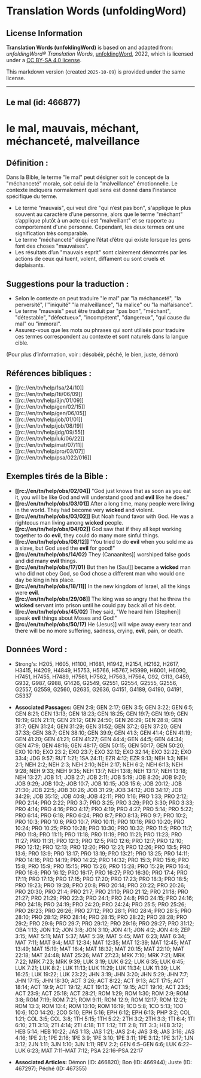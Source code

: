 # Translation Words (unfoldingWord)

## License Information

**Translation Words (unfoldingWord)** is based on and adapted from: _unfoldingWord® Translation Words_, [unfoldingWord](https://unfoldingword.org/utw), 2022, which is licensed under a [CC BY-SA 4.0 license](https://creativecommons.org/licenses/by-sa/4.0/legalcode.en).

This markdown version (created `2025-10-09`) is provided under the same license.



--------------------------------

## Le mal (id: 466877)

le mal, mauvais, méchant, méchanceté, malveillance
==================================================

Définition :
------------

Dans la Bible, le terme "le mal" peut désigner soit le concept de la "méchanceté" morale, soit celui de la "malveillance" émotionnelle. Le contexte indiquera normalement quel sens est donné dans l’instance spécifique du terme.

* Le terme "mauvais", qui veut dire "qui n’est pas bon", s'applique le plus souvent au caractère d’une personne, alors que le terme "méchant" s’applique plutôt à un acte qui est "malveillant" et se rapporte au comportement d'une personne. Cependant, les deux termes ont une signification très comparable.
* Le terme "méchanceté" désigne l’état d’être qui existe lorsque les gens font des choses "mauvaises".
* Les résultats d’un "mauvais esprit" sont clairement démontrés par les actions de ceux qui tuent, volent, diffament ou sont cruels et déplaisants.

Suggestions pour la traduction :
--------------------------------

* Selon le contexte on peut traduire "le mal" par "la méchanceté", "la perversité", l'"iniquité" "la malveillance", "la malice" ou "la malfaisance".
* Le terme "mauvais" peut être traduit par "pas bon", "méchant", "détestable", "défectueux", "incompétent", "dangereux", "qui cause du mal" ou "immoral".
* Assurez\-vous que les mots ou phrases qui sont utilisés pour traduire ces termes correspondent au contexte et sont naturels dans la langue cible.

(Pour plus d’information, voir : désobéir, péché, le bien, juste, démon)

Références bibliques :
----------------------

* \[\[rc://en/tn/help/1sa/24/10]]
* \[\[rc://en/tn/help/1ti/06/09]]
* \[\[rc://en/tn/help/3jn/01/09]]
* \[\[rc://en/tn/help/gen/02/15]]
* \[\[rc://en/tn/help/gen/06/05]]
* \[\[rc://en/tn/help/job/01/01]]
* \[\[rc://en/tn/help/job/08/19]]
* \[\[rc://en/tn/help/jdg/09/55]]
* \[\[rc://en/tn/help/luk/06/22]]
* \[\[rc://en/tn/help/mat/07/11]]
* \[\[rc://en/tn/help/pro/03/07]]
* \[\[rc://en/tn/help/psa/022/016]]

Exemples tirés de la Bible :
----------------------------

* **\[\[rc://en/tn/help/obs/02/04]]** "God just knows that as soon as you eat it, you will be like God and will understand good and **evil** like he does."
* **\[\[rc://en/tn/help/obs/03/01]]** After a long time, many people were living in the world. They had become very **wicked** and violent.
* **\[\[rc://en/tn/help/obs/03/02]]** But Noah found favor with God. He was a righteous man living among **wicked** people.
* **\[\[rc://en/tn/help/obs/04/02]]** God saw that if they all kept working together to do **evil**, they could do many more sinful things.
* **\[\[rc://en/tn/help/obs/08/12]]** "You tried to do **evil** when you sold me as a slave, but God used the **evil** for good!"
* **\[\[rc://en/tn/help/obs/14/02\)** They (Canaanites]] worshiped false gods and did many **evil** things.
* **\[\[rc://en/tn/help/obs/17/01\)** But then he (Saul]] became a **wicked** man who did not obey God, so God chose a different man who would one day be king in his place.
* **\[\[rc://en/tn/help/obs/18/11]]** In the new kingdom of Israel, all the kings were **evil**.
* **\[\[rc://en/tn/help/obs/29/08]]** The king was so angry that he threw the **wicked** servant into prison until he could pay back all of his debt.
* **\[\[rc://en/tn/help/obs/45/02\)** They said, "We heard him (Stephen]] speak **evil** things about Moses and God!"
* **\[\[rc://en/tn/help/obs/50/17\)** He (Jesus]] will wipe away every tear and there will be no more suffering, sadness, crying, **evil**, pain, or death.

Données Word :
--------------

* Strong's: H205, H605, H1100, H1681, H1942, H2154, H2162, H2617, H3415, H4209, H4849, H5753, H5766, H5767, H5999, H6001, H6090, H7451, H7455, H7489, H7561, H7562, H7563, H7564, G92, G113, G459, G932, G987, G988, G1426, G2549, G2551, G2554, G2555, G2556, G2557, G2559, G2560, G2635, G2636, G4151, G4189, G4190, G4191, G5337

* **Associated Passages:** GEN 2:9; GEN 2:17; GEN 3:5; GEN 3:22; GEN 6:5; GEN 8:21; GEN 13:13; GEN 18:23; GEN 18:25; GEN 19:7; GEN 19:9; GEN 19:19; GEN 21:11; GEN 21:12; GEN 24:50; GEN 26:29; GEN 28:8; GEN 31:7; GEN 31:24; GEN 31:29; GEN 31:52; GEN 37:2; GEN 37:20; GEN 37:33; GEN 38:7; GEN 38:10; GEN 39:9; GEN 41:3; GEN 41:4; GEN 41:19; GEN 41:20; GEN 41:21; GEN 41:27; GEN 44:4; GEN 44:5; GEN 44:34; GEN 47:9; GEN 48:16; GEN 48:17; GEN 50:15; GEN 50:17; GEN 50:20; EXO 10:10; EXO 23:2; EXO 23:7; EXO 32:12; EXO 32:14; EXO 32:22; EXO 33:4; JDG 9:57; RUT 1:21; 1SA 24:11; EZR 4:12; EZR 9:13; NEH 1:3; NEH 2:1; NEH 2:2; NEH 2:3; NEH 2:10; NEH 2:17; NEH 6:2; NEH 6:13; NEH 9:28; NEH 9:33; NEH 9:35; NEH 13:7; NEH 13:8; NEH 13:17; NEH 13:18; NEH 13:27; JOB 1:1; JOB 2:7; JOB 2:11; JOB 5:19; JOB 8:20; JOB 9:20; JOB 9:29; JOB 10:2; JOB 10:7; JOB 10:15; JOB 15:6; JOB 20:12; JOB 21:30; JOB 22:5; JOB 30:26; JOB 31:29; JOB 34:12; JOB 34:17; JOB 34:29; JOB 35:12; JOB 40:8; JOB 42:11; PRO 1:16; PRO 1:33; PRO 2:12; PRO 2:14; PRO 2:22; PRO 3:7; PRO 3:25; PRO 3:29; PRO 3:30; PRO 3:33; PRO 4:14; PRO 4:16; PRO 4:17; PRO 4:19; PRO 4:27; PRO 5:14; PRO 5:22; PRO 6:14; PRO 6:18; PRO 6:24; PRO 8:7; PRO 8:13; PRO 9:7; PRO 10:2; PRO 10:3; PRO 10:6; PRO 10:7; PRO 10:11; PRO 10:16; PRO 10:20; PRO 10:24; PRO 10:25; PRO 10:28; PRO 10:30; PRO 10:32; PRO 11:5; PRO 11:7; PRO 11:8; PRO 11:11; PRO 11:18; PRO 11:19; PRO 11:21; PRO 11:23; PRO 11:27; PRO 11:31; PRO 12:3; PRO 12:5; PRO 12:6; PRO 12:7; PRO 12:10; PRO 12:12; PRO 12:13; PRO 12:20; PRO 12:21; PRO 12:26; PRO 13:5; PRO 13:6; PRO 13:9; PRO 13:17; PRO 13:19; PRO 13:21; PRO 13:25; PRO 14:11; PRO 14:16; PRO 14:19; PRO 14:22; PRO 14:32; PRO 15:3; PRO 15:6; PRO 15:8; PRO 15:9; PRO 15:15; PRO 15:26; PRO 15:28; PRO 15:29; PRO 16:4; PRO 16:6; PRO 16:12; PRO 16:17; PRO 16:27; PRO 16:30; PRO 17:4; PRO 17:11; PRO 17:13; PRO 17:15; PRO 17:20; PRO 17:23; PRO 18:3; PRO 18:5; PRO 19:23; PRO 19:28; PRO 20:8; PRO 20:14; PRO 20:22; PRO 20:26; PRO 20:30; PRO 21:4; PRO 21:7; PRO 21:10; PRO 21:12; PRO 21:18; PRO 21:27; PRO 21:29; PRO 22:3; PRO 24:1; PRO 24:8; PRO 24:15; PRO 24:16; PRO 24:18; PRO 24:19; PRO 24:20; PRO 24:24; PRO 25:5; PRO 25:26; PRO 26:23; PRO 26:26; PRO 27:12; PRO 28:1; PRO 28:4; PRO 28:5; PRO 28:10; PRO 28:12; PRO 28:14; PRO 28:15; PRO 28:22; PRO 28:28; PRO 29:2; PRO 29:6; PRO 29:7; PRO 29:12; PRO 29:16; PRO 29:27; PRO 31:12; OBA 1:13; JON 1:2; JON 3:8; JON 3:10; JON 4:1; JON 4:2; JON 4:6; ZEP 3:15; MAT 5:11; MAT 5:37; MAT 5:39; MAT 5:45; MAT 6:23; MAT 6:34; MAT 7:11; MAT 9:4; MAT 12:34; MAT 12:35; MAT 12:39; MAT 12:45; MAT 13:49; MAT 15:19; MAT 16:4; MAT 18:32; MAT 20:15; MAT 22:10; MAT 22:18; MAT 24:48; MAT 25:26; MAT 27:23; MRK 7:10; MRK 7:21; MRK 7:22; MRK 7:23; MRK 9:39; LUK 3:19; LUK 6:22; LUK 6:35; LUK 6:45; LUK 7:21; LUK 8:2; LUK 11:13; LUK 11:29; LUK 11:34; LUK 11:39; LUK 16:25; LUK 19:22; LUK 23:22; JHN 3:19; JHN 3:20; JHN 5:29; JHN 7:7; JHN 17:15; JHN 18:30; ACT 3:26; ACT 8:22; ACT 9:13; ACT 17:5; ACT 18:14; ACT 19:9; ACT 19:12; ACT 19:13; ACT 19:15; ACT 19:16; ACT 23:5; ACT 23:9; ACT 25:18; ACT 28:21; ROM 1:29; ROM 1:30; ROM 2:9; ROM 3:8; ROM 7:19; ROM 7:21; ROM 9:11; ROM 12:9; ROM 12:17; ROM 12:21; ROM 13:3; ROM 13:4; ROM 13:10; ROM 16:19; 1CO 5:8; 1CO 5:13; 1CO 10:6; 1CO 14:20; 2CO 5:10; EPH 5:16; EPH 6:12; EPH 6:13; PHP 3:2; COL 1:21; COL 3:5; COL 3:8; 1TH 5:15; 1TH 5:22; 2TH 3:2; 2TH 3:3; 1TI 6:4; 1TI 6:10; 2TI 3:13; 2TI 4:14; 2TI 4:18; TIT 1:12; TIT 2:8; TIT 3:3; HEB 3:12; HEB 5:14; HEB 10:22; JAS 1:13; JAS 1:21; JAS 2:4; JAS 3:8; JAS 3:16; JAS 4:16; 1PE 2:1; 1PE 2:16; 1PE 3:9; 1PE 3:10; 1PE 3:11; 1PE 3:12; 1PE 3:17; 1JN 3:12; 2JN 1:11; 3JN 1:10; 3JN 1:11; REV 2:2; GEN 6:5–GEN 6:6; LUK 6:22–LUK 6:23; MAT 7:11–MAT 7:12; PSA 22:16–PSA 22:17
* **Associated Articles:** Démon (ID: 466820); Bon (ID: 466944); Juste (ID: 467297); Péché (ID: 467355)

